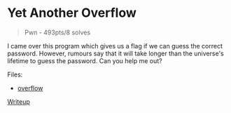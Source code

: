 # Yet Another Overflow
> Pwn - 493pts/8 solves

I came over this program which gives us a flag if we can guess the correct password. However, rumours say that it will take longer than the universe's lifetime to guess the password. Can you help me out?

Files:
- [overflow](./src/overflow)

[Writeup](./writeup/README.md)